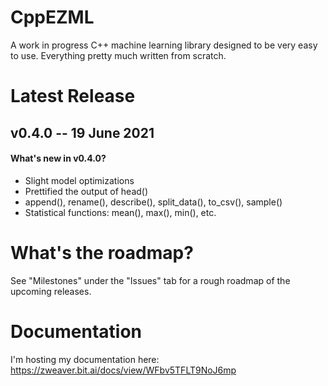 # CppEZML
A work in progress C++ machine learning library designed to be very easy to use. Everything pretty much written from scratch.

# Latest Release
## v0.4.0 -- 19 June 2021
#### What's new in v0.4.0?
* Slight model optimizations
* Prettified the output of head()
* append(), rename(), describe(), split_data(), to_csv(), sample()
* Statistical functions: mean(), max(), min(), etc.

# What's the roadmap?
See "Milestones" under the "Issues" tab for a rough roadmap of the upcoming releases.

# Documentation
I'm hosting my documentation here: https://zweaver.bit.ai/docs/view/WFbv5TFLT9NoJ6mp

